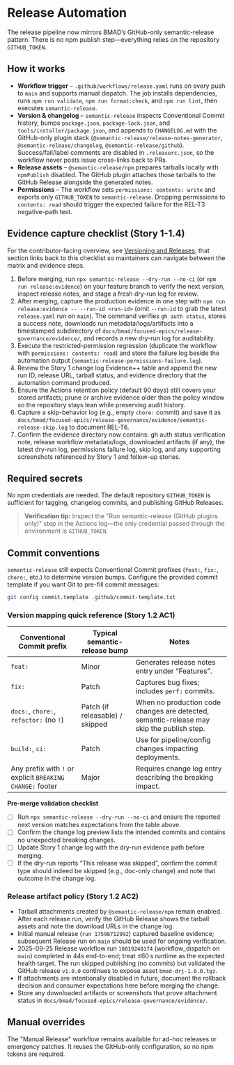 # Release Automation

The release pipeline now mirrors BMAD’s GitHub-only semantic-release pattern. There is no npm publish step—everything relies on the repository `GITHUB_TOKEN`.

## How it works

- **Workflow trigger** – `.github/workflows/release.yaml` runs on every push to `main` and supports manual dispatch. The job installs dependencies, runs `npm run validate`, `npm run format:check`, and `npm run lint`, then executes `semantic-release`.
- **Version & changelog** – `semantic-release` inspects Conventional Commit history, bumps `package.json`, `package-lock.json`, and `tools/installer/package.json`, and appends to `CHANGELOG.md` with the GitHub-only plugin stack (`@semantic-release/release-notes-generator`, `@semantic-release/changelog`, `@semantic-release/github`). Success/fail/label comments are disabled in `.releaserc.json`, so the workflow never posts issue cross-links back to PRs.
- **Release assets** – `@semantic-release/npm` prepares tarballs locally with `npmPublish` disabled. The GitHub plugin attaches those tarballs to the GitHub Release alongside the generated notes.
- **Permissions** – The workflow sets `permissions: contents: write` and exports only `GITHUB_TOKEN` to `semantic-release`. Dropping permissions to `contents: read` should trigger the expected failure for the REL-T3 negative-path test.

## Evidence capture checklist (Story 1-1.4)

For the contributor-facing overview, see [Versioning and Releases](versioning-and-releases.md#automated-release-workflow); that section links back to this checklist so maintainers can navigate between the matrix and evidence steps.

1. Before merging, run `npx semantic-release --dry-run --no-ci` (or `npm run release:evidence`) on your feature branch to verify the next version, inspect release notes, and stage a fresh dry-run log for review.
2. After merging, capture the production evidence in one step with `npm run release:evidence -- --run-id <run-id>` (omit `--run-id` to grab the latest `release.yaml` run on `main`). The command verifies `gh auth status`, stores a success note, downloads run metadata/logs/artifacts into a timestamped subdirectory of `docs/bmad/focused-epics/release-governance/evidence/`, and records a new dry-run log for auditability.
3. Execute the restricted-permission regression (duplicate the workflow with `permissions: contents: read`) and store the failure log beside the automation output (`semantic-release-permissions-failure.log`).
4. Review the Story 1 change log Evidence++ table and append the new run ID, release URL, tarball status, and evidence directory that the automation command produced.
5. Ensure the Actions retention policy (default 90 days) still covers your stored artifacts; prune or archive evidence older than the policy window so the repository stays lean while preserving audit history.
6. Capture a skip-behavior log (e.g., empty `chore:` commit) and save it as `docs/bmad/focused-epics/release-governance/evidence/semantic-release-skip.log` to document REL-T6.
7. Confirm the evidence directory now contains: gh auth status verification note, release workflow metadata/logs, downloaded artifacts (if any), the latest dry-run log, permissions failure log, skip log, and any supporting screenshots referenced by Story 1 and follow-up stories.

## Required secrets

No npm credentials are needed. The default repository `GITHUB_TOKEN` is sufficient for tagging, changelog commits, and publishing GitHub Releases.

> **Verification tip:** Inspect the "Run semantic-release (GitHub plugins only)" step in the Actions log—the only credential passed through the environment is `GITHUB_TOKEN`.

## Commit conventions

`semantic-release` still expects Conventional Commit prefixes (`feat:`, `fix:`, `chore:`, etc.) to determine version bumps. Configure the provided commit template if you want Git to pre-fill commit messages:

```bash
git config commit.template .github/commit-template.txt
```

### Version mapping quick reference (Story 1.2 AC1)

| Conventional Commit prefix                                | Typical semantic-release bump   | Notes                                                                                     |
| --------------------------------------------------------- | ------------------------------- | ----------------------------------------------------------------------------------------- |
| `feat:`                                                   | Minor                           | Generates release notes entry under “Features”.                                           |
| `fix:`                                                    | Patch                           | Captures bug fixes; includes `perf:` commits.                                             |
| `docs:`, `chore:`, `refactor:` (no `!`)                   | Patch (if releasable) / skipped | When no production code changes are detected, semantic-release may skip the publish step. |
| `build:`, `ci:`                                           | Patch                           | Use for pipeline/config changes impacting deployments.                                    |
| Any prefix with `!` or explicit `BREAKING CHANGE:` footer | Major                           | Requires change log entry describing the breaking impact.                                 |

**Pre-merge validation checklist**

- [ ] Run `npx semantic-release --dry-run --no-ci` and ensure the reported next version matches expectations from the table above.
- [ ] Confirm the change log preview lists the intended commits and contains no unexpected breaking changes.
- [ ] Update Story 1 change log with the dry-run evidence path before merging.
- [ ] If the dry-run reports “This release was skipped”, confirm the commit type should indeed be skipped (e.g., doc-only change) and note that outcome in the change log.

### Release artifact policy (Story 1.2 AC2)

- Tarball attachments created by `@semantic-release/npm` remain enabled. After each release run, verify the GitHub Release shows the tarball assets and note the download URLs in the change log.
- Initial manual release (`run 17598712992`) captured baseline evidence; subsequent Release run on `main` should be used for ongoing verification.
- 2025-09-25 Release workflow run `18019240174` (workflow_dispatch on `main`) completed in 44s end-to-end; treat ≤60 s runtime as the expected health target. The run skipped publishing (no commits) but validated the GitHub release `v1.0.0` continues to expose asset `bmad-drj-1.0.0.tgz`.
- If attachments are intentionally disabled in future, document the rollback decision and consumer expectations here before merging the change.
- Store any downloaded artifacts or screenshots that prove attachment status in `docs/bmad/focused-epics/release-governance/evidence/`.

## Manual overrides

The "Manual Release" workflow remains available for ad-hoc releases or emergency patches. It reuses the GitHub-only configuration, so no npm tokens are required.
